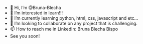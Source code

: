 - 👋 Hi, I’m @Bruna-Blecha
- 👀 I’m interested in learn!!!
- 🌱 I’m currently learning python, html, css, javascript and etc...
- 💞️ I’m looking to collaborate on any project that is challenging.
- 📫 How to reach me in LinkedIn: Bruna Blecha Bispo
- See you soon!

<!---
Bruna-Blecha/Bruna-Blecha is a ✨ special ✨ repository because its `README.md` (this file) appears on your GitHub profile.
You can click the Preview link to take a look at your changes.
--->
